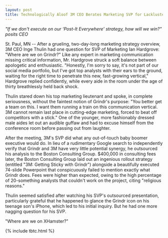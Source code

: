 ```yaml
---
layout: post
title: Technologically Aloof 3M CEO Berates Marketing SVP for Lackluster Grindr Presence
---
```


*"If we don't execute on our ‘Post-It Everywhere' strategy, how will we win?" posits CEO*

St. Paul, MN -- After a grueling, two-day-long marketing strategy overview, 3M CEO Inge Thulin had one question for SVP of Marketing Ian Hardgrove: "Where are we on Grindr?" Like any expert in marketing communication missing critical information, Mr. Hardgrove struck a soft balance between apologetic and enthusiastic. "Honestly, I'm sorry to say, it's not part of our social media portfolio, but I've got top analysts with their ears to the ground, waiting for the right time to penetrate this new, fast-growing vertical," Hardgrove replied confidently, while every aide in the room under the age of thirty breathlessly held back shock.

Thulin stared down his top marketing lieutenant and spoke, in complete seriousness, without the faintest notion of Grindr's purpose: "You better get a team on this. I want them running a train on this communication vertical. 3M cannot remain last place in cutting-edge marketing, forced to beat off competitors with a stick." One of the younger, more fashionably dressed male aides let out an audible guffaw and had to excuse himself from the conference room before passing out from laughter.

After the meeting, 3M's SVP did what any out-of-touch baby boomer executive would do. In lieu of a rudimentary Google search to independently verify that Grindr and 3M have very little potential synergy, he outsourced his analysis to the Boston Consulting Group. $400,000 in consulting fees later, the Boston Consulting Group laid out an ingenious rollout strategy (entitled "3M: Getting Sticky with Grindr") alongside a beautifully executed 74-slide Powerpoint that conspicuously failed to mention exactly what Grindr does. Fees were higher than expected, owing to the high percentage of 20-something analysts that couldn't work on the project, citing "religious reasons."

Thulin seemed satisfied after watching his SVP's outsourced presentation, particularly grateful that he happened to glance the Grindr icon on his teenage son's iPhone, which led to his initial inquiry. But he had one more nagging question for his SVP.

"Where are we on XHamster?"

{% include tbtc.html %}
